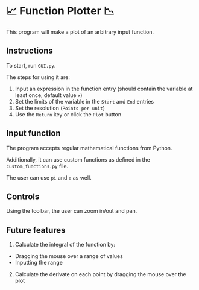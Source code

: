 # 📈 Function Plotter 📉

This program will make a plot of an arbitrary input function.

## Instructions

To start, run `GUI.py`.

The steps for using it are:
1. Input an expression in the function entry (should contain the variable at least once, default value `x`)
2. Set the limits of the variable in the `Start` and `End` entries
3. Set the resolution (`Points per unit`)
4. Use the `Return` key or click the `Plot` button

## Input function
The program accepts regular mathematical functions from Python.

Additionally, it can use custom functions as defined in the `custom_functions.py` file.

The user can use `pi` and `e` as well.

## Controls
Using the toolbar, the user can zoom in/out and pan.

## Future features
1. Calculate the integral of the function by:
- Dragging the mouse over a range of values
- Inputting the range
2. Calculate the derivate on each point by dragging the mouse over the plot
